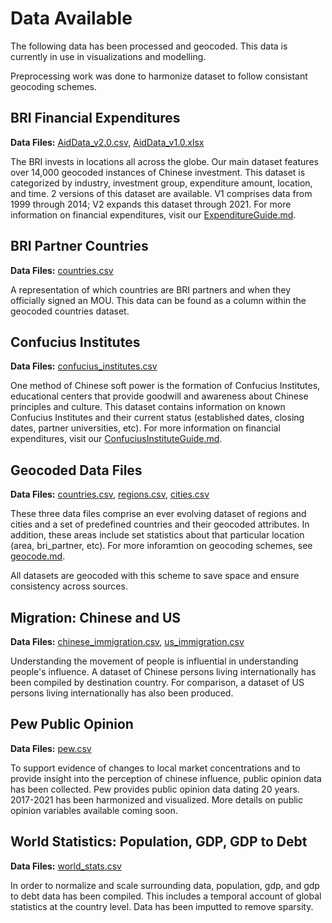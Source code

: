 # Data Available 

The following data has been processed and geocoded. This data is currently in use in visualizations and modelling. 

Preprocessing work was done to harmonize dataset to follow consistant geocoding schemes. 

## BRI Financial Expenditures 
__Data Files:__ [AidData_v2.0.csv](data_final/AidData_v2.0.csv), [AidData_v1.0.xlsx](data_final/AidData_v1.0.xlsx)

The BRI invests in locations all across the globe. Our main dataset features over 14,000 geocoded instances of Chinese investment. This dataset is categorized by industry, investment group, expenditure amount, location, and time. 2 versions of this dataset are available. V1 comprises data from 1999 through 2014; V2 expands this dataset through 2021. For more information on financial expenditures, visit our [ExpenditureGuide.md](data_final/ExpenditureGuide.md). 

## BRI Partner Countries 
__Data Files:__ [countries.csv](data_final/countries.csv)

A representation of which countries are BRI partners and when they officially signed an MOU. This data can be found as a column within the geocoded countries dataset. 

## Confucius Institutes
__Data Files:__ [confucius_institutes.csv](data_final/confucius_institutes.csv)

One method of Chinese soft power is the formation of Confucius Institutes, educational centers that provide goodwill and awareness about Chinese principles and culture. This dataset contains information on known Confucius Institutes and their current status (established dates, closing dates, partner universities, etc). For more information on financial expenditures, visit our [ConfuciusInstituteGuide.md](data_final/ConfuciusInstituteGuide.md). 

## Geocoded Data Files 
__Data Files:__ [countries.csv](data_final/countries.csv), [regions.csv](data_final/regions.csv), [cities.csv](data_final/cities.csv)

These three data files comprise an ever evolving dataset of regions and cities and a set of predefined countries and their geocoded attributes. In addition, these areas include set statistics about that particular location (area, bri_partner, etc). For more inforamtion on geocoding schemes, see [geocode.md](data_final/geocode.md). 

All datasets are geocoded with this scheme to save space and ensure consistency across sources. 

## Migration: Chinese and US
__Data Files:__ [chinese_immigration.csv](data_final/chinese_immigration.csv), [us_immigration.csv](data_final/us_immigration.csv)

Understanding the movement of people is influential in understanding people's influence. A dataset of Chinese persons living internationally has been compiled by destination country. For comparison, a dataset of US persons living internationally has also been produced. 

## Pew Public Opinion
__Data Files:__ [pew.csv](data_final/pew.csv)

To support evidence of changes to local market concentrations and to provide insight into the perception of chinese influence, public opinion data has been collected. Pew provides public opinion data dating 20 years. 2017-2021 has been harmonized and visualized. More details on public opinion variables available coming soon.


## World Statistics: Population, GDP, GDP to Debt 
__Data Files:__ [world_stats.csv](data_final/world_stats.csv)

In order to normalize and scale surrounding data, population, gdp, and gdp to debt data has been compiled. This includes a temporal account of global statistics at the country level. Data has been imputted to remove sparsity. 


